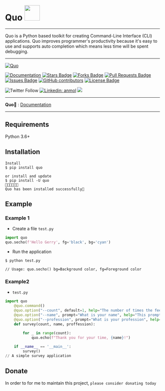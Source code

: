<h1>Quo <img src="https://media.giphy.com/media/12oufCB0MyZ1Go/giphy.gif" width="50"></h2>



---

Quo is a Python based toolkit for creating Command-Line Interface (CLI) applications. Quo improves programmer's productivity because it's easy to use and supports auto completion which means less time will be spent debugging.

---

<a href="https://viewerdiscretion.github.io/quo"><img src="https://miro.medium.com/max/1400/1*SGa8qRilRIMzAM0PO2U-0Q.png" alt="Quo"></a>
</p> 
<a href="https://pypi.org/project/quo/"><img src="https://img.shields.io/static/v1?label=&labelColor=505050&message=website&color=%230076D6&style=flat&logo=google-chrome&logoColor=%230076D6" alt="Documentation"/></a>
<a href="https://github.com/viewerdiscretion/quo/stargazers"><img src="https://img.shields.io/github/stars/viewerdiscretion/quo" alt="Stars Badge"/></a>
<a href="https://github.com/viewerdiscretion/quo/network/members"><img src="https://img.shields.io/github/forks/viewerdiscretion/quo" alt="Forks Badge"/></a>
<a href="https://github.com/viewerdiscretion/quo/pulls"><img src="https://img.shields.io/github/issues-pr/viewerdiscretion/quo" alt="Pull Requests Badge"/></a>
<a href="https://github.com/viewerdiscretion/quo/issues"><img src="https://img.shields.io/github/issues/viewerdiscretion/quo" alt="Issues Badge"/></a>
<a href="https://github.com/viewerdiscretion/quo/graphs/contributors"><img alt="GitHub contributors" src="https://img.shields.io/github/contributors/viewerdiscretion/quo?color=2b9348"></a>
<a href="https://github.com/viewerdiscretion/quo/blob/master/LICENSE"><img src="https://img.shields.io/github/license/viewerdiscretion/quo?color=2b9348" alt="License Badge"/></a>

![Twitter Follow](https://img.shields.io/twitter/follow/gerrishon_s?label=Follow)
[![Linkedin: anmol](https://img.shields.io/badge/-Gerrishon-blue?style=flat-square&logo=Linkedin&logoColor=white&link=https://www.linkedin.com/in/gerrishonsirere/)](https://www.linkedin.com/in/gerrishonsirere/)
![](https://visitor-badge.glitch.me/badge?page_id=viewerdiscretion.quo)

---

**Quo📄** : <a href="https://quodocs.netlify.com" class="external-link" target="_blank">Documentation</a>

---

## Requirements

Python 3.6+

## Installation

<div class="termy">

```console
Install
$ pip install quo

or install and update
$ pip install -U quo
🔸🔸🔸🔸🔸💯 
Quo has been installed successfully🎉 
```

</div>

## Example

### Example 1

* Create a  file `test.py` 

```Python
import quo
quo.secho(f'Hello Gerry', fg='black', bg='cyan')

```

* Run the application
```console
$ python test.py

// Usage: quo.secho() bg=Background color, fg=Foreground color
```

### Example2
* `test.py`

```Python
import quo 
    @quo.command()
    @quo.option("--count", default=1, help="The number of times the feedback is printed.")
    @quo.option("--name", prompt="What is your name", help="This prompts the user to input their name.")
    @quo.option("--profession", prompt="What is your profession", help="This prompts user to input their proffession")
    def survey(count, name, proffession):
       
        for _ in range(count):
            quo.echo(f"Thank you for your time, {name}!")

    if __name__ == '__main__':
        survey() 
// A simple survey application
```

## Donate
In order to for me to maintain this project, `please consider donating today` 

